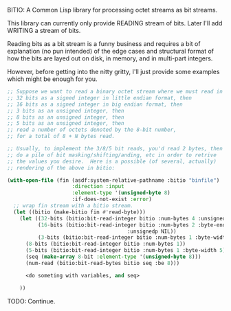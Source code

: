 BITIO: A Common Lisp library for processing octet streams as bit streams.

This library can currently only provide READING stream of bits. Later
I'll add WRITING a stream of bits.

Reading bits as a bit stream is a funny business and requires a bit of
explanation (no pun intended) of the edge cases and structural format
of how the bits are layed out on disk, in memory, and in multi-part integers.

However, before getting into the nitty gritty, I'll just provide some
examples which might be enough for you.

```lisp
;; Suppose we want to read a binary octet stream where we must read in order:
;; 32 bits as a signed integer in little endian format, then
;; 16 bits as a signed integer in big endian format, then
;; 3 bits as an unsigned integer, then
;; 8 bits as an unsigned integer, then
;; 5 bits as an unsigned integer, then
;; read a number of octets denoted by the 8-bit number,
;; for a total of 8 + N bytes read.

;; Usually, to implement the 3/8/5 bit reads, you'd read 2 bytes, then
;; do a pile of bit masking/shifting/anding, etc in order to retrive
;; the values you desire.  Here is a possible (of several, actually)
;; rendering of the above in bitio:

(with-open-file (fin (asdf:system-relative-pathname :bitio "binfile")
                     :direction :input
                     :element-type '(unsigned-byte 8)
                     :if-does-not-exist :error)
  ;; wrap fin stream with a bitio stream.
  (let ((bitio (make-bitio fin #'read-byte)))
    (let ((32-bits (bitio:bit-read-integer bitio :num-bytes 4 :unsignedp NIL))
          (16-bits (bitio:bit-read-integer bitio :num-bytes 2 :byte-endian :be
	                                   :unsignedp NIL))
          (3-bits (bitio:bit-read-integer bitio :num-bytes 1 :byte-width 3))
	  (8-bits (bitio:bit-read-integer bitio :num-bytes 1))
	  (5-bits (bitio:bit-read-integer bitio :num-bytes 1 :byte-width 5))
	  (seq (make-array 8-bit :element-type '(unsigned-byte 8)))
	  (num-read (bitio:bit-read-bytes bitio seq :be 8)))

      <do someting with variables, and seq>

    ))
```

TODO: Continue.
